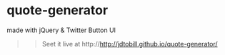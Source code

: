 # quote-generator
made with jQuery &amp; Twitter Button UI
>> Seet it live at http://http://jdtobill.github.io/quote-generator/
